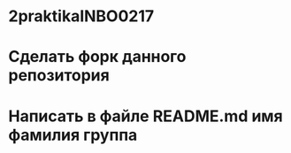 # 2praktikaINBO0217
# Сделать форк данного репозитория
# Написать в файле README.md имя фамилия группа
